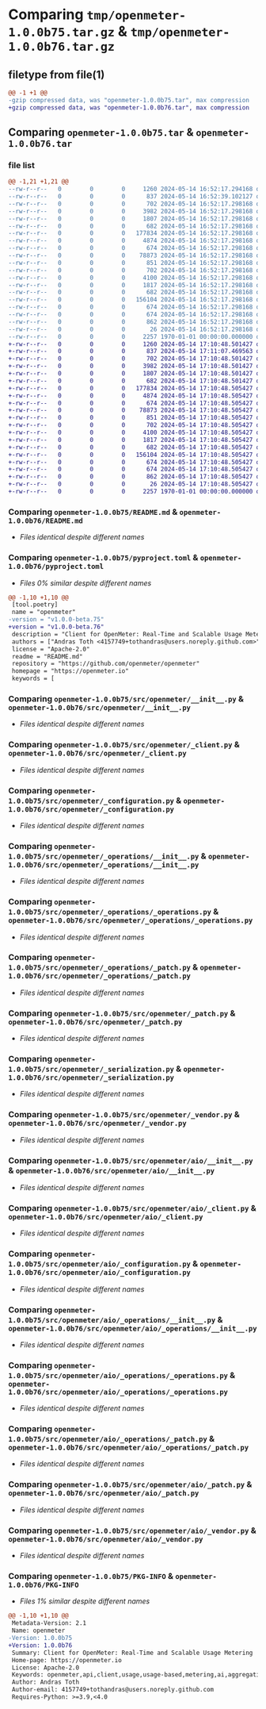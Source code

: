 # Comparing `tmp/openmeter-1.0.0b75.tar.gz` & `tmp/openmeter-1.0.0b76.tar.gz`

## filetype from file(1)

```diff
@@ -1 +1 @@
-gzip compressed data, was "openmeter-1.0.0b75.tar", max compression
+gzip compressed data, was "openmeter-1.0.0b76.tar", max compression
```

## Comparing `openmeter-1.0.0b75.tar` & `openmeter-1.0.0b76.tar`

### file list

```diff
@@ -1,21 +1,21 @@
--rw-r--r--   0        0        0     1260 2024-05-14 16:52:17.294168 openmeter-1.0.0b75/README.md
--rw-r--r--   0        0        0      837 2024-05-14 16:52:39.102127 openmeter-1.0.0b75/pyproject.toml
--rw-r--r--   0        0        0      702 2024-05-14 16:52:17.298168 openmeter-1.0.0b75/src/openmeter/__init__.py
--rw-r--r--   0        0        0     3982 2024-05-14 16:52:17.298168 openmeter-1.0.0b75/src/openmeter/_client.py
--rw-r--r--   0        0        0     1807 2024-05-14 16:52:17.298168 openmeter-1.0.0b75/src/openmeter/_configuration.py
--rw-r--r--   0        0        0      682 2024-05-14 16:52:17.298168 openmeter-1.0.0b75/src/openmeter/_operations/__init__.py
--rw-r--r--   0        0        0   177834 2024-05-14 16:52:17.298168 openmeter-1.0.0b75/src/openmeter/_operations/_operations.py
--rw-r--r--   0        0        0     4874 2024-05-14 16:52:17.298168 openmeter-1.0.0b75/src/openmeter/_operations/_patch.py
--rw-r--r--   0        0        0      674 2024-05-14 16:52:17.298168 openmeter-1.0.0b75/src/openmeter/_patch.py
--rw-r--r--   0        0        0    78873 2024-05-14 16:52:17.298168 openmeter-1.0.0b75/src/openmeter/_serialization.py
--rw-r--r--   0        0        0      851 2024-05-14 16:52:17.298168 openmeter-1.0.0b75/src/openmeter/_vendor.py
--rw-r--r--   0        0        0      702 2024-05-14 16:52:17.298168 openmeter-1.0.0b75/src/openmeter/aio/__init__.py
--rw-r--r--   0        0        0     4100 2024-05-14 16:52:17.298168 openmeter-1.0.0b75/src/openmeter/aio/_client.py
--rw-r--r--   0        0        0     1817 2024-05-14 16:52:17.298168 openmeter-1.0.0b75/src/openmeter/aio/_configuration.py
--rw-r--r--   0        0        0      682 2024-05-14 16:52:17.298168 openmeter-1.0.0b75/src/openmeter/aio/_operations/__init__.py
--rw-r--r--   0        0        0   156104 2024-05-14 16:52:17.298168 openmeter-1.0.0b75/src/openmeter/aio/_operations/_operations.py
--rw-r--r--   0        0        0      674 2024-05-14 16:52:17.298168 openmeter-1.0.0b75/src/openmeter/aio/_operations/_patch.py
--rw-r--r--   0        0        0      674 2024-05-14 16:52:17.298168 openmeter-1.0.0b75/src/openmeter/aio/_patch.py
--rw-r--r--   0        0        0      862 2024-05-14 16:52:17.298168 openmeter-1.0.0b75/src/openmeter/aio/_vendor.py
--rw-r--r--   0        0        0       26 2024-05-14 16:52:17.298168 openmeter-1.0.0b75/src/openmeter/py.typed
--rw-r--r--   0        0        0     2257 1970-01-01 00:00:00.000000 openmeter-1.0.0b75/PKG-INFO
+-rw-r--r--   0        0        0     1260 2024-05-14 17:10:48.501427 openmeter-1.0.0b76/README.md
+-rw-r--r--   0        0        0      837 2024-05-14 17:11:07.469563 openmeter-1.0.0b76/pyproject.toml
+-rw-r--r--   0        0        0      702 2024-05-14 17:10:48.501427 openmeter-1.0.0b76/src/openmeter/__init__.py
+-rw-r--r--   0        0        0     3982 2024-05-14 17:10:48.501427 openmeter-1.0.0b76/src/openmeter/_client.py
+-rw-r--r--   0        0        0     1807 2024-05-14 17:10:48.501427 openmeter-1.0.0b76/src/openmeter/_configuration.py
+-rw-r--r--   0        0        0      682 2024-05-14 17:10:48.501427 openmeter-1.0.0b76/src/openmeter/_operations/__init__.py
+-rw-r--r--   0        0        0   177834 2024-05-14 17:10:48.505427 openmeter-1.0.0b76/src/openmeter/_operations/_operations.py
+-rw-r--r--   0        0        0     4874 2024-05-14 17:10:48.505427 openmeter-1.0.0b76/src/openmeter/_operations/_patch.py
+-rw-r--r--   0        0        0      674 2024-05-14 17:10:48.505427 openmeter-1.0.0b76/src/openmeter/_patch.py
+-rw-r--r--   0        0        0    78873 2024-05-14 17:10:48.505427 openmeter-1.0.0b76/src/openmeter/_serialization.py
+-rw-r--r--   0        0        0      851 2024-05-14 17:10:48.505427 openmeter-1.0.0b76/src/openmeter/_vendor.py
+-rw-r--r--   0        0        0      702 2024-05-14 17:10:48.505427 openmeter-1.0.0b76/src/openmeter/aio/__init__.py
+-rw-r--r--   0        0        0     4100 2024-05-14 17:10:48.505427 openmeter-1.0.0b76/src/openmeter/aio/_client.py
+-rw-r--r--   0        0        0     1817 2024-05-14 17:10:48.505427 openmeter-1.0.0b76/src/openmeter/aio/_configuration.py
+-rw-r--r--   0        0        0      682 2024-05-14 17:10:48.505427 openmeter-1.0.0b76/src/openmeter/aio/_operations/__init__.py
+-rw-r--r--   0        0        0   156104 2024-05-14 17:10:48.505427 openmeter-1.0.0b76/src/openmeter/aio/_operations/_operations.py
+-rw-r--r--   0        0        0      674 2024-05-14 17:10:48.505427 openmeter-1.0.0b76/src/openmeter/aio/_operations/_patch.py
+-rw-r--r--   0        0        0      674 2024-05-14 17:10:48.505427 openmeter-1.0.0b76/src/openmeter/aio/_patch.py
+-rw-r--r--   0        0        0      862 2024-05-14 17:10:48.505427 openmeter-1.0.0b76/src/openmeter/aio/_vendor.py
+-rw-r--r--   0        0        0       26 2024-05-14 17:10:48.505427 openmeter-1.0.0b76/src/openmeter/py.typed
+-rw-r--r--   0        0        0     2257 1970-01-01 00:00:00.000000 openmeter-1.0.0b76/PKG-INFO
```

### Comparing `openmeter-1.0.0b75/README.md` & `openmeter-1.0.0b76/README.md`

 * *Files identical despite different names*

### Comparing `openmeter-1.0.0b75/pyproject.toml` & `openmeter-1.0.0b76/pyproject.toml`

 * *Files 0% similar despite different names*

```diff
@@ -1,10 +1,10 @@
 [tool.poetry]
 name = "openmeter"
-version = "v1.0.0-beta.75"
+version = "v1.0.0-beta.76"
 description = "Client for OpenMeter: Real-Time and Scalable Usage Metering"
 authors = ["Andras Toth <4157749+tothandras@users.noreply.github.com>"]
 license = "Apache-2.0"
 readme = "README.md"
 repository = "https://github.com/openmeter/openmeter"
 homepage = "https://openmeter.io"
 keywords = [
```

### Comparing `openmeter-1.0.0b75/src/openmeter/__init__.py` & `openmeter-1.0.0b76/src/openmeter/__init__.py`

 * *Files identical despite different names*

### Comparing `openmeter-1.0.0b75/src/openmeter/_client.py` & `openmeter-1.0.0b76/src/openmeter/_client.py`

 * *Files identical despite different names*

### Comparing `openmeter-1.0.0b75/src/openmeter/_configuration.py` & `openmeter-1.0.0b76/src/openmeter/_configuration.py`

 * *Files identical despite different names*

### Comparing `openmeter-1.0.0b75/src/openmeter/_operations/__init__.py` & `openmeter-1.0.0b76/src/openmeter/_operations/__init__.py`

 * *Files identical despite different names*

### Comparing `openmeter-1.0.0b75/src/openmeter/_operations/_operations.py` & `openmeter-1.0.0b76/src/openmeter/_operations/_operations.py`

 * *Files identical despite different names*

### Comparing `openmeter-1.0.0b75/src/openmeter/_operations/_patch.py` & `openmeter-1.0.0b76/src/openmeter/_operations/_patch.py`

 * *Files identical despite different names*

### Comparing `openmeter-1.0.0b75/src/openmeter/_patch.py` & `openmeter-1.0.0b76/src/openmeter/_patch.py`

 * *Files identical despite different names*

### Comparing `openmeter-1.0.0b75/src/openmeter/_serialization.py` & `openmeter-1.0.0b76/src/openmeter/_serialization.py`

 * *Files identical despite different names*

### Comparing `openmeter-1.0.0b75/src/openmeter/_vendor.py` & `openmeter-1.0.0b76/src/openmeter/_vendor.py`

 * *Files identical despite different names*

### Comparing `openmeter-1.0.0b75/src/openmeter/aio/__init__.py` & `openmeter-1.0.0b76/src/openmeter/aio/__init__.py`

 * *Files identical despite different names*

### Comparing `openmeter-1.0.0b75/src/openmeter/aio/_client.py` & `openmeter-1.0.0b76/src/openmeter/aio/_client.py`

 * *Files identical despite different names*

### Comparing `openmeter-1.0.0b75/src/openmeter/aio/_configuration.py` & `openmeter-1.0.0b76/src/openmeter/aio/_configuration.py`

 * *Files identical despite different names*

### Comparing `openmeter-1.0.0b75/src/openmeter/aio/_operations/__init__.py` & `openmeter-1.0.0b76/src/openmeter/aio/_operations/__init__.py`

 * *Files identical despite different names*

### Comparing `openmeter-1.0.0b75/src/openmeter/aio/_operations/_operations.py` & `openmeter-1.0.0b76/src/openmeter/aio/_operations/_operations.py`

 * *Files identical despite different names*

### Comparing `openmeter-1.0.0b75/src/openmeter/aio/_operations/_patch.py` & `openmeter-1.0.0b76/src/openmeter/aio/_operations/_patch.py`

 * *Files identical despite different names*

### Comparing `openmeter-1.0.0b75/src/openmeter/aio/_patch.py` & `openmeter-1.0.0b76/src/openmeter/aio/_patch.py`

 * *Files identical despite different names*

### Comparing `openmeter-1.0.0b75/src/openmeter/aio/_vendor.py` & `openmeter-1.0.0b76/src/openmeter/aio/_vendor.py`

 * *Files identical despite different names*

### Comparing `openmeter-1.0.0b75/PKG-INFO` & `openmeter-1.0.0b76/PKG-INFO`

 * *Files 1% similar despite different names*

```diff
@@ -1,10 +1,10 @@
 Metadata-Version: 2.1
 Name: openmeter
-Version: 1.0.0b75
+Version: 1.0.0b76
 Summary: Client for OpenMeter: Real-Time and Scalable Usage Metering
 Home-page: https://openmeter.io
 License: Apache-2.0
 Keywords: openmeter,api,client,usage,usage-based,metering,ai,aggregation,real-time,billing,cloud
 Author: Andras Toth
 Author-email: 4157749+tothandras@users.noreply.github.com
 Requires-Python: >=3.9,<4.0
```

